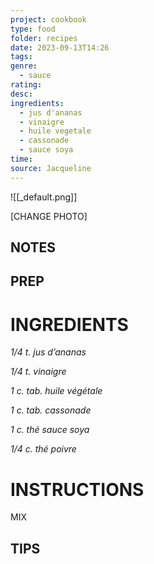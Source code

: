 ```yaml
---
project: cookbook
type: food
folder: recipes
date: 2023-09-13T14:26
tags: 
genre:
  - sauce
rating: 
desc: 
ingredients:
  - jus d'ananas
  - vinaigre
  - huile vegetale
  - cassonade
  - sauce soya
time: 
source: Jacqueline
---
```


![[_default.png]]

[CHANGE PHOTO]


## NOTES




## PREP


# INGREDIENTS

_1/4 t. jus d’ananas_

_1/4 t. vinaigre_

_1 c. tab. huile végétale_

_1 c. tab. cassonade_

_1 c. thé sauce soya_

_1/4 c. thé poivre_

# INSTRUCTIONS

MIX


## TIPS



